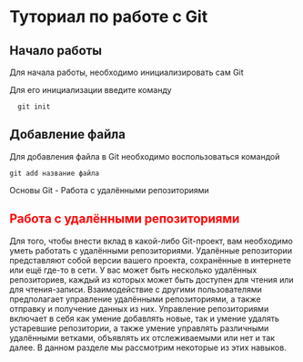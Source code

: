# Туториал по работе с Git

## Начало работы

Для начала работы, необходимо инициализировать сам Git

Для его инициализации введите команду

```
  git init
```

## Добавление файла

Для добавления файла в Git необходимо воспользоваться командой

```
git add название файла
```

Основы Git - Работа с удалёнными репозиториями

## <span style="color:red">**Работа с удалёнными репозиториями**</span>

Для того, чтобы внести вклад в какой-либо Git-проект, вам необходимо
уметь работать с удалёнными репозиториями. Удалённые репозитории
представляют собой версии вашего проекта, сохранённые в интернете или
ещё где-то в сети. У вас может быть несколько удалённых репозиториев,
каждый из которых может быть доступен для чтения или для чтения-записи.
Взаимодействие с другими пользователями предполагает управление
удалёнными репозиториями, а также отправку и получение данных из них.
Управление репозиториями включает в себя как умение добавлять новые, так
и умение удалять устаревшие репозитории, а также умение управлять
различными удалёнными ветками, объявлять их отслеживаемыми или нет и так
далее. В данном разделе мы рассмотрим некоторые из этих навыков.
